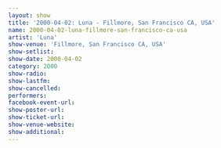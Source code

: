 ```yaml
---
layout: show
title: '2000-04-02: Luna - Fillmore, San Francisco CA, USA'
name: 2000-04-02-luna-fillmore-san-francisco-ca-usa
artist: 'Luna'
show-venue: 'Fillmore, San Francisco CA, USA'
show-setlist: 
show-date: 2000-04-02
category: 2000
show-radio: 
show-lastfm: 
show-cancelled: 
performers: 
facebook-event-url: 
show-poster-url: 
show-ticket-url: 
show-venue-website: 
show-additional: 
---
```


